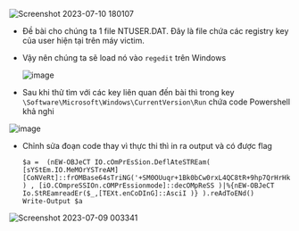 
![Screenshot 2023-07-10 180107](https://github.com/M1nh-Duk/Writeups/assets/100038173/8cb4eefd-7dbd-4e9f-a11c-0aa4995271ff)

- Đề bài cho chúng ta 1 file NTUSER.DAT. Đây là file chứa các registry key của user hiện tại trên máy victim.
- Vậy nên chúng ta sẽ load nó vào <code>regedit</code> trên Windows

  ![image](https://github.com/M1nh-Duk/Writeups/assets/100038173/d274ada1-74cf-4ef6-a291-095abd077c4a)
- Sau khi thử tìm với các key liên quan đến bài thì trong key <code>\Software\Microsoft\Windows\CurrentVersion\Run</code> chứa code Powershell khả nghi

![image](https://github.com/M1nh-Duk/Writeups/assets/100038173/c7dd2d95-f47b-4b40-a4f8-d49f2b57f986)

- Chỉnh sửa đoạn code thay vì thực thi thì in ra output và có được flag
  ```
  $a =  (nEW-OBJeCT IO.cOmPrEsSion.DeflAteSTREam( [sYStEm.IO.MeMOrYSTreAM][CoNVeRt]::frOMBase64sTriNG('+SM0OUuqr+1Bk0bCw0rxL4QC8tR+9hp7QrHrHkbeQaGw3kfeH/YQf8W/WpjHKRpokPgaqB5+nb/5Hw==' ) , [iO.COmpreSSIOn.cOMPrEssionmode]::decOMpReSS )|%{nEW-OBJeCT  Io.StREamreadEr($_,[TEXt.enCoDInG]::AsciI )} ).reAdToENd()
  Write-Output $a
  ```

![Screenshot 2023-07-09 003341](https://github.com/M1nh-Duk/Writeups/assets/100038173/9dba78bb-a78a-4c07-8032-9765a09a2631)
